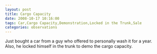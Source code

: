 ```yaml
---
layout: post
title: Cargo Capacity
date: 2008-10-17 10:16:00
tags: Car,Cargo Capacity,Demonstration,Locked in the Trunk,Sale
categories: observations
---
```


Just bought a car from a guy who offered to personally wash it for a year.
Also, he locked himself in the trunk to demo the cargo capacity.





